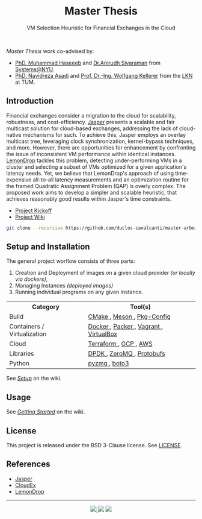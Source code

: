 <h1 align="center">Master Thesis</h1>
<p align="center">
   VM Selection Heuristic for Financial Exchanges in the Cloud
</p>
<br>

<!-- __Abstract:__ _Not defined yet._ -->

_Master Thesis_ work co-advised by: 
- [PhD. Muhammad Haseeeb](https://haseeblums.github.io/) and [Dr.Anirudh Sivaraman](https://anirudhsk.github.io/) from [Systems@NYU](https://news.cs.nyu.edu/).
- [PhD. Navidreza Asadi](https://nrasadi.github.io/) and [Prof. Dr.-Ing. Wolfgang Kellerer](https://www.ce.cit.tum.de/en/lkn/team/staff/kellerer-wolfgang/) from  the [LKN](https://www.ce.cit.tum.de/en/lkn/home/) at TUM.

## Introduction

Financial exchanges consider a migration to the cloud for scalability, robustness, and cost-efficiency.
[Jasper](https://arxiv.org/abs/2402.09527) presents a scalable and fair multicast solution for cloud-based exchanges, 
addressing the lack of cloud-native mechanisms for such. 
To achieve this, Jasper employs an overlay multicast tree, leveraging clock synchronization, kernel-bypass techniques, 
and more.
However, there are opportunities for enhancement by confronting the issue of inconsistent VM performance 
within identical instances. [LemonDrop](https://searchworks.stanford.edu/view/14423035) tackles this problem, detecting under-performing VMs in a cluster and selecting a subset of VMs optimized for a given application's latency needs.
Yet, we believe that LemonDrop's approach of using time-expensive all-to-all latency measurements and an optimization routine 
for the framed Quadratic Assignment Problem (QAP) is overly complex. 
The proposed work aims to develop a simpler and scalable heuristic, that achieves reasonably good results
within Jasper's time constraints.

- [Project Kickoff](https://docs.google.com/presentation/d/1XlgH70a5laUlEAKua7f3ALofkX98AMYdCSO5etTrlyw/edit?usp=sharing) 
- [Project Wiki](https://github.com/duclos-cavalcanti/master-arbeit/wiki/)

```bash
git clone --recursive https://github.com/duclos-cavalcanti/master-arbeit.git
```

## Setup and Installation
The general project worflow consists of three parts:
1. Creation and Deployment of images on a given cloud provider _(or locally via dockers)_,
2. Managing Instances _(deployed images)_  
3. Running individual programs on any given instance.

<table div align="center">
<tr> <th>Category</th> <th>Tool(s)</th> </tr>

<tr>
    <td>
        Build
    <td> 
        <a href="https://cmake.org/">
        CMake
        </a>,
        <a href="https://mesonbuild.com/">
        Meson
        </a>,
        <a href="https://gitlab.freedesktop.org/pkg-config/pkg-config">
        Pkg-Config
        </a>
    </td> 
</tr>
<tr>
    <td>
        Containers / Virtualization
    <td> 
        <a href="https://docs.docker.com/engine/install/ubuntu/">
        Docker
        </a>,
        <a href="https://developer.hashicorp.com/packer/docs?ajs_aid=402f72bb-ce20-40b3-8bcb-ef538f141337&product_intent=packer">
        Packer
        </a>,
        <a href="https://developer.hashicorp.com/vagrant/install">
        Vagrant
        </a>,
        <a href="https://www.virtualbox.org/">
        VirtualBox
        </a>
    </td> 
</tr>
<tr>
    <td>
        Cloud
    <td> 
        <a href="https://developer.hashicorp.com/terraform/docs">
        Terraform
        </a>,
        <a href="https://cloud.google.com/">
        GCP
        </a>,
        <a href="https://aws.amazon.com/">
        AWS
        </a>
    </td> 
</tr>
<tr>
    <td>
        Libraries
    <td> 
        <a href="https://www.dpdk.org/">
        DPDK
        </a>,
        <a href="https://zeromq.org/">
        ZeroMQ
        </a>,
        <a href="https://protobuf.dev/">
        Protobufs
        </a>
    </td> 
</tr>
<tr>
    <td>
        Python
    <td> 
        <a href="https://www.dpdk.org/">
        pyzmq
        </a>,
        <a href="https://boto3.amazonaws.com/v1/documentation/api/latest/reference/services/s3.html">
        boto3
        </a>
    </td> 
</tr>

</table> 

See _[Setup](https://github.com/duclos-cavalcanti/master-arbeit/wiki/Setup)_ on the wiki.

##  Usage
See _[Getting Started](https://github.com/duclos-cavalcanti/master-arbeit/wiki/Getting-Started)_ on the wiki.

## License
This project is released under the BSD 3-Clause license. See [LICENSE](LICENSE).

## References
- [Jasper](https://arxiv.org/abs/2402.09527)
- [CloudEx](https://dl.acm.org/doi/10.1145/3458336.3465278)
- [LemonDrop](https://searchworks.stanford.edu/view/14423035)

---
<p align="center">
<a href="https://github.com/duclos-cavalcanti/master-arbeit/LICENSE">
  <img src="https://img.shields.io/badge/license-BSD3-yellow.svg" />
</a>
<a>
  <img src="https://img.shields.io/github/languages/code-size/duclos-cavalcanti/master-arbeit.svg" />
</a>
<a>
  <img src="https://img.shields.io/github/commit-activity/m/duclos-cavalcanti/master-arbeit.svg" />
</a>
</p>
